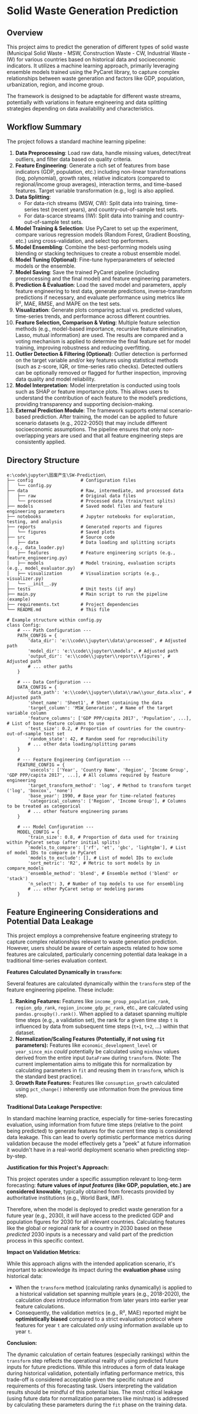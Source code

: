 # Solid Waste Generation Prediction

## Overview

This project aims to predict the generation of different types of solid waste (Municipal Solid Waste - MSW, Construction Waste - CW, Industrial Waste - IW) for various countries based on historical data and socioeconomic indicators. It utilizes a machine learning approach, primarily leveraging ensemble models trained using the PyCaret library, to capture complex relationships between waste generation and factors like GDP, population, urbanization, region, and income group.

The framework is designed to be adaptable for different waste streams, potentially with variations in feature engineering and data splitting strategies depending on data availability and characteristics.

## Workflow Summary

The project follows a standard machine learning pipeline:

1.  **Data Preprocessing**: Load raw data, handle missing values, detect/treat outliers, and filter data based on quality criteria.
2.  **Feature Engineering**: Generate a rich set of features from base indicators (GDP, population, etc.) including non-linear transformations (log, polynomial), growth rates, relative indicators (compared to regional/income group averages), interaction terms, and time-based features. Target variable transformation (e.g., log) is also applied.
3.  **Data Splitting**:
    *   For data-rich streams (MSW, CW): Split data into training, time-series test (recent years), and country-out-of-sample test sets.
    *   For data-scarce streams (IW): Split data into training and country-out-of-sample test sets.
4.  **Model Training & Selection**: Use PyCaret to set up the experiment, compare various regression models (Random Forest, Gradient Boosting, etc.) using cross-validation, and select top performers.
5.  **Model Ensembling**: Combine the best-performing models using blending or stacking techniques to create a robust ensemble model.
6.  **Model Tuning (Optional)**: Fine-tune hyperparameters of selected models or the ensemble.
7.  **Model Saving**: Save the trained PyCaret pipeline (including preprocessing and the final model) and feature engineering parameters.
8.  **Prediction & Evaluation**: Load the saved model and parameters, apply feature engineering to test data, generate predictions, inverse-transform predictions if necessary, and evaluate performance using metrics like R², MAE, RMSE, and MAPE on the test sets.
9.  **Visualization**: Generate plots comparing actual vs. predicted values, time-series trends, and performance across different countries.
10.  **Feature Selection, Comparison & Voting**: Multiple feature selection methods (e.g., model-based importance, recursive feature elimination, Lasso, mutual information) are used. The results are compared and a voting mechanism is applied to determine the final feature set for model training, improving robustness and reducing overfitting.
11.  **Outlier Detection & Filtering (Optional)**: Outlier detection is performed on the target variable and/or key features using statistical methods (such as z-score, IQR, or time-series ratio checks). Detected outliers can be optionally removed or flagged for further inspection, improving data quality and model reliability.
12.  **Model Interpretation**: Model interpretation is conducted using tools such as SHAP or feature importance plots. This allows users to understand the contribution of each feature to the model’s predictions, providing transparency and supporting decision-making.
13.  **External Prediction Module**: The framework supports external scenario-based prediction. After training, the model can be applied to future scenario datasets (e.g., 2022-2050) that may include different socioeconomic assumptions. The pipeline ensures that only non-overlapping years are used and that all feature engineering steps are consistently applied.
## Directory Structure

```plaintext
e:\code\jupyter\固废产生\SW-Prediction\
├── config                  # Configuration files
│   └── config.py
├── data                    # Raw, intermediate, and processed data
│   ├── raw                 # Original data files
│   └── processed           # Processed data (train/test splits)
├── models                  # Saved model files and feature engineering parameters
├── notebooks               # Jupyter notebooks for exploration, testing, and analysis
├── reports                 # Generated reports and figures
│   └── figures             # Saved plots
├── src                     # Source code
│   ├── data                # Data loading and splitting scripts (e.g., data_loader.py)
│   ├── features            # Feature engineering scripts (e.g., feature_engineering.py)
│   ├── models              # Model training, evaluation scripts (e.g., model_evaluator.py)
│   ├── visualization       # Visualization scripts (e.g., visualizer.py)
│   └── __init__.py
├── tests                   # Unit tests (if any)
├── main.py                 # Main script to run the pipeline (example)
├── requirements.txt        # Project dependencies
└── README.md               # This file

# Example structure within config.py
class Config:
    # --- Path Configuration ---
    PATH_CONFIG = {
        'data_dir': 'e:\\code\\jupyter\\data\\processed', # Adjusted path
        'model_dir': 'e:\\code\\jupyter\\models', # Adjusted path
        'output_dir': 'e:\\code\\jupyter\\reports\\figures', # Adjusted path
        # ... other paths
    }

    # --- Data Configuration ---
    DATA_CONFIG = {
        'data_path': 'e:\\code\\jupyter\\data\\raw\\your_data.xlsx', # Adjusted path
        'sheet_name': 'Sheet1', # Sheet containing the data
        'target_column': 'MSW_Generation', # Name of the target variable column
        'feature_columns': ['GDP PPP/capita 2017', 'Population', ...], # List of base feature columns to use
        'test_size': 0.2, # Proportion of countries for the country-out-of-sample test set
        'random_state': 42, # Random seed for reproducibility
        # ... other data loading/splitting params
    }

    # --- Feature Engineering Configuration ---
    FEATURE_CONFIG = {
        'usecols': ['Year', 'Country Name', 'Region', 'Income Group', 'GDP PPP/capita 2017', ...], # All columns required by feature engineering
        'target_transform_method': 'log', # Method to transform target ('log', 'boxcox', 'none')
        'base_year': 1990, # Base year for time-related features
        'categorical_columns': ['Region', 'Income Group'], # Columns to be treated as categorical
        # ... other feature engineering params
    }

    # --- Model Configuration ---
    MODEL_CONFIG = {
        'train_size': 0.8, # Proportion of data used for training within PyCaret setup (after initial splits)
        'models_to_compare': ['rf', 'et', 'gbc', 'lightgbm'], # List of model IDs to compare in PyCaret
        'models_to_exclude': [], # List of model IDs to exclude
        'sort_metric': 'R2', # Metric to sort models by in compare_models
        'ensemble_method': 'blend', # Ensemble method ('blend' or 'stack')
        'n_select': 3, # Number of top models to use for ensembling
        # ... other PyCaret setup or modeling params
    }
```
## Feature Engineering Considerations and Potential Data Leakage

This project employs a comprehensive feature engineering strategy to capture complex relationships relevant to waste generation prediction. However, users should be aware of certain aspects related to how some features are calculated, particularly concerning potential data leakage in a traditional time-series evaluation context.

**Features Calculated Dynamically in `transform`:**

Several features are calculated dynamically within the `transform` step of the feature engineering pipeline. These include:

1.  **Ranking Features:** Features like `income_group_population_rank`, `region_gdp_rank`, `region_income_gdp_pc_rank`, etc., are calculated using `pandas.groupby().rank()`. When applied to a dataset spanning multiple time steps (e.g., a validation set), the rank for a given time step `t` is influenced by data from subsequent time steps (`t+1`, `t+2`, ...) within that dataset.
2.  **Normalization/Scaling Features (Potentially, if not using `fit` parameters):** Features like `economic_development_level` or `year_since_min` *could* potentially be calculated using `min`/`max` values derived from the entire input `DataFrame` during `transform`. (Note: The current implementation aims to mitigate this for normalization by calculating parameters in `fit` and reusing them in `transform`, which is the standard best practice).
3.  **Growth Rate Features:** Features like `consumption_growth` calculated using `pct_change()` inherently use information from the previous time step.

**Traditional Data Leakage Perspective:**

In standard machine learning practice, especially for time-series forecasting evaluation, using information from future time steps (relative to the point being predicted) to generate features for the current time step is considered data leakage. This can lead to overly optimistic performance metrics during validation because the model effectively gets a "peek" at future information it wouldn't have in a real-world deployment scenario when predicting step-by-step.

**Justification for this Project's Approach:**

This project operates under a specific assumption relevant to long-term forecasting: **future values of *input features* (like GDP, population, etc.) are considered knowable**, typically obtained from forecasts provided by authoritative institutions (e.g., World Bank, IMF).

Therefore, when the model is deployed to predict waste generation for a future year (e.g., 2030), it *will* have access to the predicted GDP and population figures for 2030 for all relevant countries. Calculating features like the global or regional rank for a country in 2030 based on these *predicted* 2030 inputs is a necessary and valid part of the prediction process in this specific context.

**Impact on Validation Metrics:**

While this approach aligns with the intended application scenario, it's important to acknowledge its impact during the **evaluation phase** using historical data:

*   When the `transform` method (calculating ranks dynamically) is applied to a historical validation set spanning multiple years (e.g., 2018-2020), the calculation *does* introduce information from later years into earlier year feature calculations.
*   Consequently, the validation metrics (e.g., R², MAE) reported might be **optimistically biased** compared to a strict evaluation protocol where features for year `t` are calculated *only* using information available up to year `t`.

**Conclusion:**

The dynamic calculation of certain features (especially rankings) within the `transform` step reflects the operational reality of using predicted future inputs for future predictions. While this introduces a form of data leakage during historical validation, potentially inflating performance metrics, this trade-off is considered acceptable given the specific nature and requirements of this forecasting task. Users interpreting the validation results should be mindful of this potential bias. The most critical leakage (using future data for normalization parameters like min/max) is addressed by calculating these parameters during the `fit` phase on the training data.
